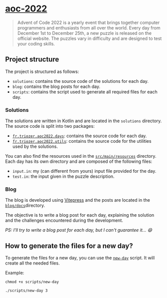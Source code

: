 # [aoc-2022](https://aoc.triozer.fr)

> Advent of Code 2022 is a yearly event that brings together computer programmers and enthusiasts from all over the
> world.
> Every day from December 1st to December 25th, a new puzzle is released on the official website. The puzzles vary in
> difficulty and are designed to test your coding skills.

## Project structure

The project is structured as follows:

- `solutions`: contains the source code of the solutions for each day.
- `blog`: contains the blog posts for each day.
- `scripts`: contains the script used to generate all required files for each day.

### Solutions

The solutions are written in Kotlin and are located in the `solutions` directory. The source code is split into two
packages:

- [`fr.triozer.aoc2022.days`](solutions/src/main/kotlin/fr/triozer/aoc2022/days): contains the source code for each day.
- [`fr.triozer.aoc2022.utils`](solutions/src/main/kotlin/fr/triozer/aoc2022/utils): contains the source code for the
  utilities used by the solutions.

You can also find the resources used in the [`src/main/resources`](solutions/src/main/resources) directory. Each day has
its own directory and are composed of the following files:

- `input.in`: my (can different from yours) input file provided for the day.
- `test.in`: the input given in the puzzle description.

### Blog

The blog is developed using [Vitepress](https://vitepress.vuejs.org/) and the posts are located in
the [`blog/docs`](blog/docs)directory.

The objective is to write a blog post for each day, explaining the solution and the challenges encountered during the
development.

_PS: I'll try to write a blog post for each day, but I can't guarantee it... :smile:_

## How to generate the files for a new day?

To generate the files for a new day, you can use the [`new-day`](scripts/new-day) script. It will create all the needed files.

Example:

```shell
chmod +x scripts/new-day

./scripts/new-day 3
```
